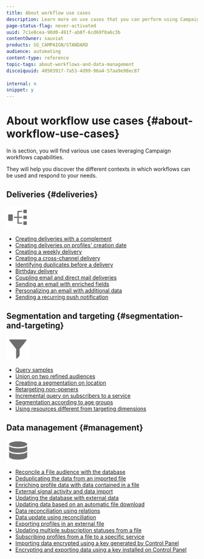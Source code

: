 ```yaml
---
title: About workflow use cases
description: Learn more on use cases that you can perform using Campaign Standard workflows.
page-status-flag: never-activated
uuid: 7c1e8cea-90d0-491f-ab8f-6cd69f8a6c3b
contentOwner: sauviat
products: SG_CAMPAIGN/STANDARD
audience: automating
content-type: reference
topic-tags: about-workflows-and-data-management
discoiquuid: 40503917-7a53-4d99-96a4-57aa9e98ec87

internal: n
snippet: y
---
```


# About workflow use cases {#about-workflow-use-cases}

In is section, you will find various use cases leveraging Campaign workflows capabilities.

They will help you discover the different contexts in which workflows can be used and respond to your needs.

## Deliveries {#deliveries}

<img src="assets/do-not-localize/icon_workflows.svg" width="60px">

* [Creating deliveries with a complement](../../automating/using/workflow-created-query-with-complement.md)
* [Creating deliveries on profiles' creation date](../../automating/using/workflow-creation-date-query.md)
* [Creating a weekly delivery](../../automating/using/workflow-weekly-offer.md)
* [Creating a cross-channel delivery](../../automating/using/workflow-cross-channel-delivery.md)
* [Identifying duplicates before a delivery](../../automating/using/identifying-duplicated-before-delivery.md)
* [Birthday delivery](../../automating/using/birthday-delivery.md)
* [Coupling email and direct mail deliveries](../../automating/using/coupling-email-direct-mail.md)
* [Sending an email with enriched fields](../../automating/using/sending-email-enriched-fields.md)
* [Personalizing an email with additional data](../../automating/using/personalizing-email-with-additional-data.md)
* [Sending a recurring push notification](../../automating/using/recurring-push-notifications.md)

## Segmentation and targeting {#segmentation-and-targeting}

<img src="assets/do-not-localize/icon_filter.svg" width="60px">

* [Query samples](../../automating/using/query-samples.md)
* [Union on two refined audiences](../../automating/using/union-on-two-refined-audiences.md)
* [Creating a segmentation on location](../../automating/using/workflow-segmentation-location.md)
* [Retargeting non-openers](../../automating/using/workflow-cross-channel-retargeting.md)
* [Incremental query on subscribers to a service](../../automating/using/incremental-query-on-subscribers.md)
* [Segmentation according to age groups](../../automating/using/segmentation-age-groups.md)
* [Using resources different from targeting dimensions](../../automating/using/using-resources-different-from-targeting-dimensions.md)

## Data management {#management}

<img src="assets/do-not-localize/icon_manage.svg" width="60px">

* [Reconcile a File audience with the database](../../automating/using/reconcile-file-audience-with-database.md)
* [Deduplicating the data from an imported file](../../automating/using/deduplicating-data-imported-file.md)
* [Enriching profile data with data contained in a file](../../automating/using/enriching-profile-data-file.md)
* [External signal activity and data import](../../automating/using/external-signal-data-import.md)
* [Updating the database with external data](../../automating/using/update-database-file.md)
* [Updating data based on an automatic file download](../../automating/using/update-data-automatic-download.md)
* [Data reconciliation using relations](../../automating/using/reconciliation-using-relations.md)
* [Data update using reconciliation](../../automating/using/data-update-reconciliation.md)
* [Exporting profiles in an external file](../../automating/using/exporting-profiles-in-file.md)
* [Updating multiple subscription statuses from a file](../../automating/using/updating-subscriptions-from-file.md)
* [Subscribing profiles from a file to a specific service](../../automating/using/subscribing-profiles-from-file.md)
* [Importing data encrypted using a key generated by Control Panel](../../automating/using/managing-encrypted-data.md#use-case-gpg-decrypt)
* [Encrypting and exporting data using a key installed on Control Panel](../../automating/using/managing-encrypted-data.md#use-case-gpg-encrypt)
